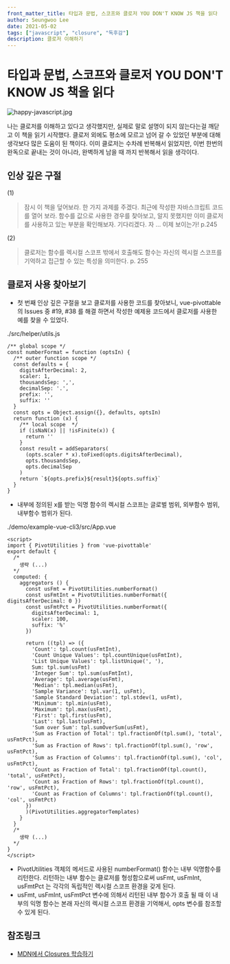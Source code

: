 ```yaml
---
front_matter_title: 타입과 문법, 스코프와 클로저 YOU DON'T KNOW JS 책을 읽다
author: Seungwoo Lee
date: 2021-05-02
tags: ["javascript", "closure", "독후감"]
description: 클로저 이해하기
---
```



# 타입과 문법, 스코프와 클로저 YOU DON'T KNOW JS 책을 읽다

![happy-javascript.jpg](/img/20210502/happy-javascript.jpg)

나는 클로저를 이해하고 있다고 생각했지만, 실제로 말로 설명이 되지 않는다는걸 깨닫고 이 책을 읽기 시작했다. 클로저 외에도 평소에 모르고 넘어 갈 수 있었던 부분에 대해 생각보다 많은 도움이 된 책이다. 이미 클로저는 수차례 반복해서 읽었지만, 이번 한번의 완독으로 끝내는 것이 아니라, 완벽하게 남을 때 까지 반복해서 읽을 생각이다.

## 인상 깊은 구절

(1)
> 잠시 이 책을 덮어보라. 한 가지 과제를 주겠다. 최근에 작성한 자바스크립트 코드를 열어 보라. 함수를 값으로 사용한 경우를 찾아보고, 알지 못했지만 이미 클로저를 사용하고 있는 부분을 확인해보자. 기다리겠다. 자 ... 이제 보이는가! p.245

(2)
> 클로저는 함수를 렉시컬 스코프 밖에서 호출해도 함수는 자신의 렉시컬 스코프를 기억하고 접근할 수 있는 특성을 의미한다. p. 255

## 클로저 사용 찾아보기

* 첫 번째 인상 깊은 구절을 보고 클로저를 사용한 코드를 찾아보니,
vue-pivottable 의 Issues 중 #19, #38 를 해결 하면서 작성한 예제용 코드에서 클로저를 사용한 예를 찾을 수 있었다.

./src/helper/utils.js

```js{12}
/** global scope */
const numberFormat = function (optsIn) {
  /** outer function scope */
  const defaults = {
    digitsAfterDecimal: 2,
    scaler: 1,
    thousandsSep: ',',
    decimalSep: '.',
    prefix: '',
    suffix: ''
  }
  const opts = Object.assign({}, defaults, optsIn)
  return function (x) {
    /** local scope  */
    if (isNaN(x) || !isFinite(x)) {
      return ''
    }
    const result = addSeparators(
      (opts.scaler * x).toFixed(opts.digitsAfterDecimal),
      opts.thousandsSep,
      opts.decimalSep
    )
    return `${opts.prefix}${result}${opts.suffix}`
  }
}
```

* 내부에 정의된 x를 받는 익명 함수의 렉시컬 스코프는 글로벌 범위, 외부함수 범위, 내부함수 범위가 된다.

./demo/example-vue-cli3/src/App.vue

```html{9-15}
<script>
import { PivotUtilities } from 'vue-pivottable'
export default {
  /*
    생략 (...)
  */
  computed: {
    aggregators () {
      const usFmt = PivotUtilities.numberFormat()
      const usFmtInt = PivotUtilities.numberFormat({ digitsAfterDecimal: 0 })
      const usFmtPct = PivotUtilities.numberFormat({
        digitsAfterDecimal: 1,
        scaler: 100,
        suffix: '%'
      })

      return ((tpl) => ({
        'Count': tpl.count(usFmtInt),
        'Count Unique Values': tpl.countUnique(usFmtInt),
        'List Unique Values': tpl.listUnique(', '),
        Sum: tpl.sum(usFmt)
        'Integer Sum': tpl.sum(usFmtInt),
        'Average': tpl.average(usFmt),
        'Median': tpl.median(usFmt),
        'Sample Variance': tpl.var(1, usFmt),
        'Sample Standard Deviation': tpl.stdev(1, usFmt),
        'Minimum': tpl.min(usFmt),
        'Maximum': tpl.max(usFmt),
        'First': tpl.first(usFmt),
        'Last': tpl.last(usFmt),
        'Sum over Sum': tpl.sumOverSum(usFmt),
        'Sum as Fraction of Total': tpl.fractionOf(tpl.sum(), 'total', usFmtPct),
        'Sum as Fraction of Rows': tpl.fractionOf(tpl.sum(), 'row', usFmtPct),
        'Sum as Fraction of Columns': tpl.fractionOf(tpl.sum(), 'col', usFmtPct),
        'Count as Fraction of Total': tpl.fractionOf(tpl.count(), 'total', usFmtPct),
        'Count as Fraction of Rows': tpl.fractionOf(tpl.count(), 'row', usFmtPct),
        'Count as Fraction of Columns': tpl.fractionOf(tpl.count(), 'col', usFmtPct)
      })
      )(PivotUtilities.aggregatorTemplates)
    }
  }
  /*
    생략 (...)
  */
}
</script>

```

* PivotUtilities 객체의 메서드로 사용된 numberFormat() 함수는 내부 익명함수를 리턴한다. 리턴하는 내부 함수는 클로저를 형성함으로써 usFmt, usFmInt, usFmtPct 는 각각의 독립적인 렉시컬 스코프 환경을 갖게 된다.
* usFmt, usFmInt, usFmtPct 변수에 의해서 리턴된 내부 함수가 호출 될 때 이 내부의 익명 함수는 본래 자신의 렉시컬 스코프 환경을 기억해서, opts 변수를 참조할 수 있게 된다.

## 참조링크

* [MDN에서 Closures 학습하기](https://developer.mozilla.org/ko/docs/Web/JavaScript/Closures)

